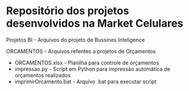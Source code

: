 # Repositório dos projetos desenvolvidos na Market Celulares

Projetos
 BI - Arquivos do projeto de Bussines Inteligence
 
 ORCAMENTOS - Arquivos refentes a projetos de Orçamentos
 - ORCAMENTOS.xlsx - Planilha para controle de orçamentos
 - impressao.py - Script em Python para impressão automática de orçamentos realizados
 - imprimirOrcamento.bat - Arquivo .bat para executar script
